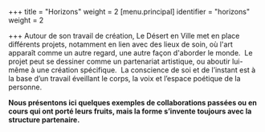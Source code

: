 +++
title = "Horizons"
weight = 2
[menu.principal]
identifier = "horizons"
weight = 2

+++
Autour de son travail de création, Le Désert en Ville met en place différents projets, notamment en lien avec des lieux de soin, où l'art apparaît comme un autre regard, une autre façon d'aborder le monde.  
Le projet peut se dessiner comme un partenariat artistique, ou aboutir lui-même à une création spécifique.  
La conscience de soi et de l’instant est à la base d’un travail éveillant le corps, la voix et l’espace poétique de la personne.

**Nous présentons ici quelques exemples de collaborations passées ou en cours qui ont porté leurs fruits, mais la forme s’invente toujours avec la structure partenaire.**